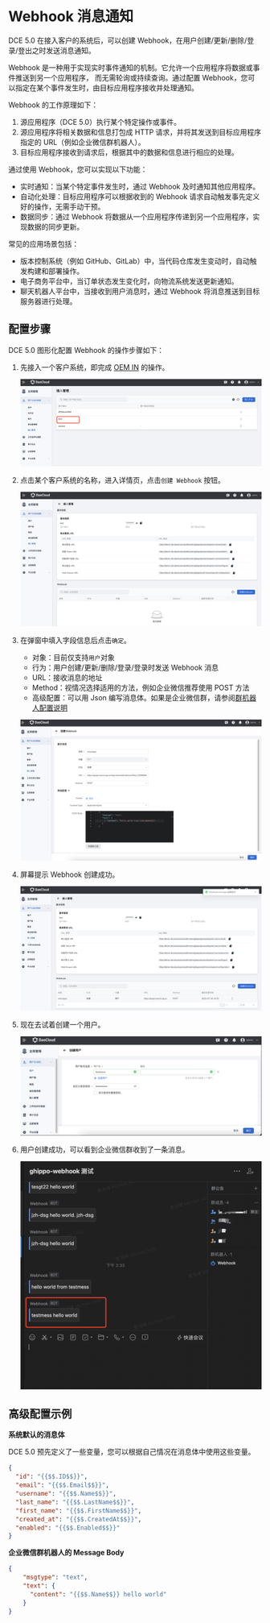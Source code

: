 # Webhook 消息通知

DCE 5.0 在接入客户的系统后，可以创建 Webhook，在用户创建/更新/删除/登录/登出之时发送消息通知。

Webhook 是一种用于实现实时事件通知的机制。它允许一个应用程序将数据或事件推送到另一个应用程序，
而无需轮询或持续查询。通过配置 Webhook，您可以指定在某个事件发生时，由目标应用程序接收并处理通知。

Webhook 的工作原理如下：

1. 源应用程序（DCE 5.0）执行某个特定操作或事件。
2. 源应用程序将相关数据和信息打包成 HTTP 请求，并将其发送到目标应用程序指定的 URL（例如企业微信群机器人）。
3. 目标应用程序接收到请求后，根据其中的数据和信息进行相应的处理。

通过使用 Webhook，您可以实现以下功能：

- 实时通知：当某个特定事件发生时，通过 Webhook 及时通知其他应用程序。
- 自动化处理：目标应用程序可以根据收到的 Webhook 请求自动触发事先定义好的操作，无需手动干预。
- 数据同步：通过 Webhook 将数据从一个应用程序传递到另一个应用程序，实现数据的同步更新。

常见的应用场景包括：

- 版本控制系统（例如 GitHub、GitLab）中，当代码仓库发生变动时，自动触发构建和部署操作。
- 电子商务平台中，当订单状态发生变化时，向物流系统发送更新通知。
- 聊天机器人平台中，当接收到用户消息时，通过 Webhook 将消息推送到目标服务器进行处理。

## 配置步骤

DCE 5.0 图形化配置 Webhook 的操作步骤如下：

1. 先接入一个客户系统，即完成 [OEM IN](./oem-in.md) 的操作。

    ![oem in](./images/webh01.png)

1. 点击某个客户系统的名称，进入详情页，点击`创建 Webhook` 按钮。

    ![button](./images/webh02.png)

1. 在弹窗中填入字段信息后点击`确定`。

    - 对象：目前仅支持`用户`对象
    - 行为：用户创建/更新/删除/登录/登录时发送 Webhook 消息
    - URL：接收消息的地址
    - Method：视情况选择适用的方法，例如企业微信推荐使用 POST 方法
    - 高级配置：可以用 Json 编写消息体。如果是企业微信群，请参阅[群机器人配置说明](https://developer.work.weixin.qq.com/document/path/91770)

    ![fill](./images/webh03.png)

1. 屏幕提示 Webhook 创建成功。

    ![success](./images/webh04.png)

1. 现在去试着创建一个用户。

    ![create](./images/webh05.png)

1. 用户创建成功，可以看到企业微信群收到了一条消息。

    ![message](./images/webh06.png)

## 高级配置示例

**系统默认的消息体**

DCE 5.0 预先定义了一些变量，您可以根据自己情况在消息体中使用这些变量。

```json
{
  "id": "{{$$.ID$$}}",
  "email": "{{$$.Email$$}}",
  "username": "{{$$.Name$$}}",
  "last_name": "{{$$.LastName$$}}",
  "first_name": "{{$$.FirstName$$}}",
  "created_at": "{{$$.CreatedAt$$}}",
  "enabled": "{{$$.Enabled$$}}"
}
```

**企业微信群机器人的 Message Body**

```json
{
    "msgtype": "text",
    "text": {
      "content": "{{$$.Name$$}} hello world"
    }
}
```
